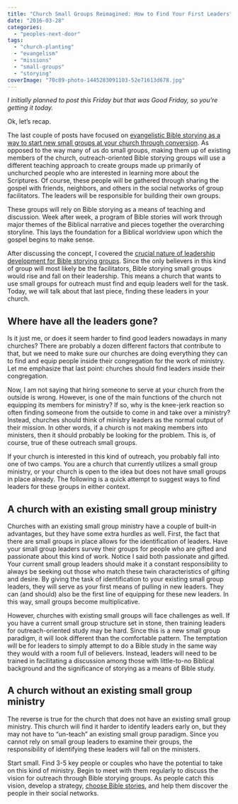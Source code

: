 ```yaml
---
title: "Church Small Groups Reimagined: How to Find Your First Leaders"
date: "2016-03-28"
categories: 
  - "peoples-next-door"
tags: 
  - "church-planting"
  - "evangelism"
  - "missions"
  - "small-groups"
  - "storying"
coverImage: "70c89-photo-1445283091103-52e71613d678.jpg"
---
```


_I initially planned to post this Friday but that was Good Friday, so you’re getting it today._

Ok, let’s recap.

The last couple of posts have focused on [evangelistic Bible storying as a way to start new small groups at your church through conversion](http://blog.keelancook.com/2016/03/church-small-groups-reimagined-use-them-for-outreach-through-bible-storying.html). As opposed to the way many of us do small groups, making them up of existing members of the church, outreach-oriented Bible storying groups will use a different teaching approach to create groups made up primarily of unchurched people who are interested in learning more about the Scriptures. Of course, these people will be gathered through sharing the gospel with friends, neighbors, and others in the social networks of group facilitators. The leaders will be responsible for building their own groups.

These groups will rely on Bible storying as a means of teaching and discussion. Week after week, a program of Bible stories will work through major themes of the Biblical narrative and pieces together the overarching storyline. This lays the foundation for a Biblical worldview upon which the gospel begins to make sense.

After discussing the concept, I covered the [crucial nature of leadership development for Bible storying groups](http://blog.keelancook.com/2016/03/church-small-groups-reimagined-leaders-that-make-leaders-through-bible-stories.html). Since the only believers in this kind of group will most likely be the facilitators, Bible storying small groups would rise and fall on their leadership. This means a church that wants to use small groups for outreach must find and equip leaders well for the task. Today, we will talk about that last piece, finding these leaders in your church.

## **Where have all the leaders gone?**

Is it just me, or does it seem harder to find good leaders nowadays in many churches? There are probably a dozen different factors that contribute to that, but we need to make sure our churches are doing everything they can to find and equip people inside their congregation for the work of ministry. Let me emphasize that last point: churches should find leaders inside their congregation.

Now, I am not saying that hiring someone to serve at your church from the outside is wrong. However, is one of the main functions of the church not equipping its members for ministry? If so, why is the knee-jerk reaction so often finding someone from the outside to come in and take over a ministry? Instead, churches should think of ministry leaders as the normal output of their mission. In other words, if a church is not making members into ministers, then it should probably be looking for the problem. This is, of course, true of these outreach small groups.

If your church is interested in this kind of outreach, you probably fall into one of two camps. You are a church that currently utilizes a small group ministry, or your church is open to the idea but does not have small groups in place already. The following is a quick attempt to suggest ways to find leaders for these groups in either context.

## **A church with an existing small group ministry**

Churches with an existing small group ministry have a couple of built-in advantages, but they have some extra hurdles as well. First, the fact that there are small groups in place allows for the identification of leaders. Have your small group leaders survey their groups for people who are gifted and passionate about this kind of work. Notice I said both passionate and gifted. Your current small group leaders should make it a constant responsibility to always be seeking out those who match these twin characteristics of gifting and desire. By giving the task of identification to your existing small group leaders, they will serve as your first means of pulling in new leaders. They can (and should) also be the first line of equipping for these new leaders. In this way, small groups become multiplicative.

However, churches with existing small groups will face challenges as well. If you have a current small group structure set in stone, then training leaders for outreach-oriented study may be hard. Since this is a new small group paradigm, it will look different than the comfortable pattern. The temptation will be for leaders to simply attempt to do a Bible study in the same way they would with a room full of believers. Instead, leaders will need to be trained in facilitating a discussion among those with little-to-no Biblical background and the significance of storying as a means of Bible study.

## **A church without an existing small group ministry**

The reverse is true for the church that does not have an existing small group ministry. This church will find it harder to identify leaders early on, but they may not have to “un-teach” an existing small group paradigm. Since you cannot rely on small group leaders to examine their groups, the responsibility of identifying these leaders will fall on the ministers.

Start small. Find 3-5 key people or couples who have the potential to take on this kind of ministry. Begin to meet with them regularly to discuss the vision for outreach through Bible storying groups. As people catch this vision, develop a strategy, [choose Bible stories](http://blog.keelancook.com/2016/01/telling-the-greatest-story-a-crash-course-in-bible-storying.html), and help them discover the people in their social networks.
